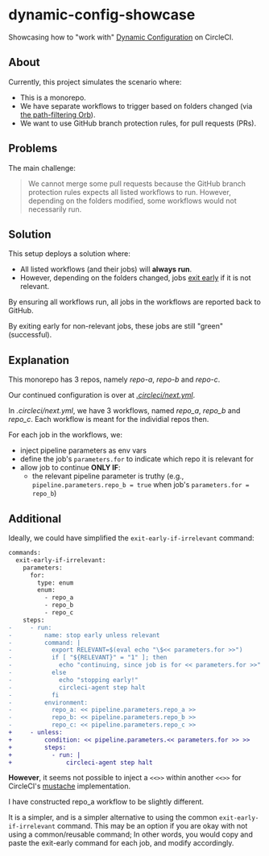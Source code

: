 # dynamic-config-showcase

Showcasing how to "work with" [Dynamic Configuration](https://circleci.com/docs/dynamic-config) on CircleCI.


## About

Currently, this project simulates the scenario where:

- This is a monorepo.
- We have separate workflows to trigger based on folders changed (via [the path-filtering Orb](https://circleci.com/developer/orbs/orb/circleci/path-filtering)).
- We want to use GitHub branch protection rules, for pull requests (PRs).

## Problems

The main challenge:

> We cannot merge some pull requests because the GitHub branch protection rules expects all listed workflows to run.
> However, depending on the folders modified, some workflows would not necessarily run.

## Solution

This setup deploys a solution where:

- All listed workflows (and their jobs) will **always run**.
- However, depending on the folders changed, jobs [exit early](https://circleci.com/docs/configuration-reference#ending-a-job-from-within-a-step) if it is not relevant.

By ensuring all workflows run, all jobs in the workflows are reported back to GitHub.

By exiting early for non-relevant jobs, these jobs are still "green" (successful).

## Explanation

This monorepo has 3 repos, namely _repo-a_, _repo-b_ and _repo-c_.

Our continued configuration is over at [_.circleci/next.yml_](.circleci/next.yml).

In _.circleci/next.yml_, we have 3 workflows, named _repo_a_, _repo_b_ and _repo_c_.
Each workflow is meant for the individial repos then.

For each job in the workflows, we:

- inject pipeline parameters as env vars
- define the job's `parameters.for` to indicate which repo it is relevant for
- allow job to continue **ONLY IF**:
   * the relevant pipeline parameter is truthy (e.g., `pipeline.parameters.repo_b = true` when job's `parameters.for = repo_b`)

## Additional

Ideally, we could have simplified the `exit-early-if-irrelevant` command:

```diff
commands:
  exit-early-if-irrelevant:
    parameters:
      for:
        type: enum
        enum:
          - repo_a
          - repo_b
          - repo_c
    steps:
-     - run:
-         name: stop early unless relevant
-         command: |
-           export RELEVANT=$(eval echo "\$<< parameters.for >>")
-           if [ "${RELEVANT}" = "1" ]; then
-             echo "continuing, since job is for << parameters.for >>"
-           else
-             echo "stopping early!"
-             circleci-agent step halt
-           fi
-         environment:
-           repo_a: << pipeline.parameters.repo_a >>
-           repo_b: << pipeline.parameters.repo_b >>
-           repo_c: << pipeline.parameters.repo_c >>
+     - unless:
+         condition: << pipeline.parameters.<< parameters.for >> >>
+         steps:
+           - run: |
+               circleci-agent step halt
```

**However**, it seems not possible to inject a `<<>>` within another `<<>>` for CircleCI's [mustache](http://mustache.github.io/) implementation.


I have constructed repo_a workflow to be slightly different.

It is a simpler, and is a simpler alternative to using the common `exit-early-if-irrelevant` command.
This may be an option if you are okay with not using a common/reusable command;
In other words, you would copy and paste the exit-early command for each job, and modify accordingly.
